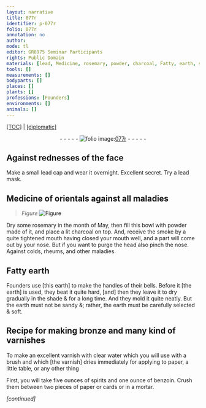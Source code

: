 ```yaml
---
layout: narrative
title: 077r
identifier: p-077r
folio: 077r
annotation: no
author:
mode: tl
editor: GR8975 Seminar Participants
rights: Public Domain
materials: [lead, Medicine, rosemary, powder, charcoal, Fatty, earth, sand, bronze, varnishes, varnish, clear, water, paper, spirits, benzoin, cards]
tools: []
measurements: []
bodyparts: []
places: []
plants: []
professions: [Founders]
environments: []
animals: []
---
```


<p><a href="{{ site.baseurl }}/translation/">[TOC]</a> | <a href="{{ site.baseurl }}/texts/p-077r_tc/">[diplomatic]</a></p><div class="folio" align="center">- - - - - <a href="http://gallica.bnf.fr/ark:/12148/btv1b10500001g/f159.image" target="_blank"><img src="https://cu-mkp.github.io/2017-workshop-edition/assets/photo-icon.png" alt="folio image: " style="display:inline-block; margin-bottom:-3px;"/>077r</a> - - - - - </div>  
  

## Against rednesses of the face

 
Make a small <span class="m">lead</span> cap and wear it overnight. Excellent secret. Try a <span class="m">lead</span> mask.
 
 
  

##  <span class="m">Medicine</span> of orientals against all maladies

 
> *Figure*
> <a href="https://drive.google.com/open?id=0B9-oNrvWdlO5ckxxXzJIeWhnMDg" target="_blank"><img src="https://cu-mkp.github.io/GR8975-edition/assets/photo-icon.png" alt="Figure" style="display:inline-block; margin-bottom:-3px;"/></a>
 
Dry some <span class="m">rosemary</span> in the month of May, then fill this bowl with <span class="m">powder</span> made of it, and place a lit <span class="m">charcoal</span> on top. And, receive the smoke by a quite tightened mouth having closed your mouth well, and a part will come out by your nose. But if you want to purge the head also pinch the nose. Against colds, rheums, and other maladies.
 
 
  

## <span class="m">Fatty</span> <span class="m">earth</span>

 
<span class="pro">Founders</span> use [this <span class="m">earth</span>] to make the handles of their bells. Before it [the <span class="m">earth</span>] is used, they beat it quite hard, [and] then they leave it to dry gradually in the shade & for a long time. And they mold it quite neatly. But the <span class="m">earth</span> must not be <span class="m">sand</span>y <span class="del">&</span>; rather, the <span class="m">earth</span> must be carefully selected & soft.
 
 
  

## Recipe for making <span class="m">bronze</span> and many kind of <span class="m">varnishes</span>

 
To make an excellent <span class="m">varnish</span> with <span class="m">clear</span> <span class="m">water</span> which you will use with a brush and which [the <span class="m">varnish</span>] dries immediately for applying to <span class="m">paper</span>, a little table, or any other thing
 
First, you will take five ounces of <span class="m">spirits</span> and one ounce of <span class="m">benzoin</span>. Crush them between two <span class="sup">pieces of</span> <span class="m">paper</span> or <span class="m">cards</span> or in a mortar.
 
*[continued]*
 
